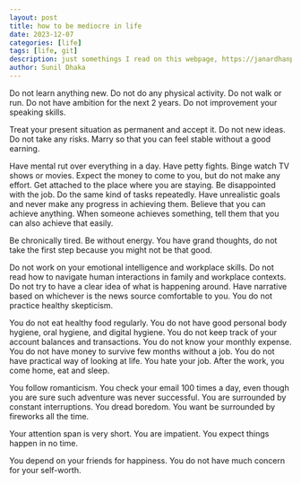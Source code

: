 ```yaml
---
layout: post
title: how to be mediocre in life 
date: 2023-12-07
categories: [life]
tags: [life, git]
description: just somethings I read on this webpage, https://janardhanpulivarthi.com/i/mediocre-life.html
author: Sunil Dhaka
---
```


Do not learn anything new. Do not do any physical activity. Do not walk or run. Do not have ambition for the next 2 years. Do not improvement your speaking skills.

Treat your present situation as permanent and accept it. Do not new ideas. Do not take any risks. Marry so that you can feel stable without a good earning.

Have mental rut over everything in a day. Have petty fights. Binge watch TV shows or movies. Expect the money to come to you, but do not make any effort. Get attached to the place where you are staying. Be disappointed with the job. Do the same kind of tasks repeatedly. Have unrealistic goals and never make any progress in achieving them. Believe that you can achieve anything. When someone achieves something, tell them that you can also achieve that easily.

Be chronically tired. Be without energy. You have grand thoughts, do not take the first step because you might not be that good.

Do not work on your emotional intelligence and workplace skills. Do not read how to navigate human interactions in family and workplace contexts. Do not try to have a clear idea of what is happening around. Have narrative based on whichever is the news source comfortable to you. You do not practice healthy skepticism.

You do not eat healthy food regularly. You do not have good personal body hygiene, oral hygiene, and digital hygiene. You do not keep track of your account balances and transactions. You do not know your monthly expense. You do not have money to survive few months without a job. You do not have practical way of looking at life. You hate your job. After the work, you come home, eat and sleep.

You follow romanticism. You check your email 100 times a day, even though you are sure such adventure was never successful. You are surrounded by constant interruptions. You dread boredom. You want be surrounded by fireworks all the time.

Your attention span is very short. You are impatient. You expect things happen in no time.

You depend on your friends for happiness. You do not have much concern for your self-worth.
